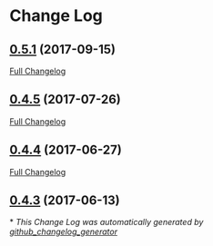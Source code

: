# Change Log

## [0.5.1](https://github.com/blast-project/bundle-skeleton/tree/0.5.1) (2017-09-15)
[Full Changelog](https://github.com/blast-project/bundle-skeleton/compare/0.4.5...0.5.1)

## [0.4.5](https://github.com/blast-project/bundle-skeleton/tree/0.4.5) (2017-07-26)
[Full Changelog](https://github.com/blast-project/bundle-skeleton/compare/0.4.4...0.4.5)

## [0.4.4](https://github.com/blast-project/bundle-skeleton/tree/0.4.4) (2017-06-27)
[Full Changelog](https://github.com/blast-project/bundle-skeleton/compare/0.4.3...0.4.4)

## [0.4.3](https://github.com/blast-project/bundle-skeleton/tree/0.4.3) (2017-06-13)


\* *This Change Log was automatically generated by [github_changelog_generator](https://github.com/skywinder/Github-Changelog-Generator)*
